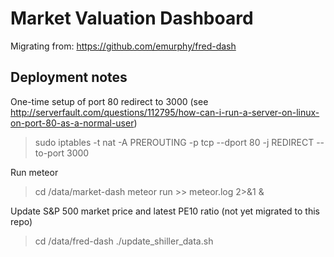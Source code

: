 # Market Valuation Dashboard

Migrating from: https://github.com/emurphy/fred-dash

## Deployment notes

One-time setup of port 80 redirect to 3000 (see http://serverfault.com/questions/112795/how-can-i-run-a-server-on-linux-on-port-80-as-a-normal-user)
> sudo iptables -t nat -A PREROUTING -p tcp --dport 80 -j REDIRECT --to-port 3000

Run meteor
> cd /data/market-dash
> meteor run >> meteor.log 2>&1 &

Update S&P 500 market price and latest PE10 ratio (not yet migrated to this repo)
> cd /data/fred-dash
> ./update_shiller_data.sh